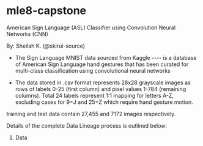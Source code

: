 # mle8-capstone
American Sign Language (ASL) Classifier using Convolution Neural Networks (CNN)

By: Sheilah K. (@skirui-source) 


* The Sign Language MNIST data sourced from Kaggle  ---- is a database of American Sign Language hand gestures that has been curated 
for multi-class classification using convolutional neural networks

* The data stored in .csv format represents 28x28 grayscale images as rows of labels 0-25 (first column) and pixel values 
1-784 (remaining columns). Total 24 labels represent 1:1 mapping for letters A-Z, excluding cases for 9=J and 25=Z which require hand 
gesture motion. 

training and test data contain 27,455 and 7172 images respectively.  



Details of the complete Data Lineage process is outlined below:

1. Data 
